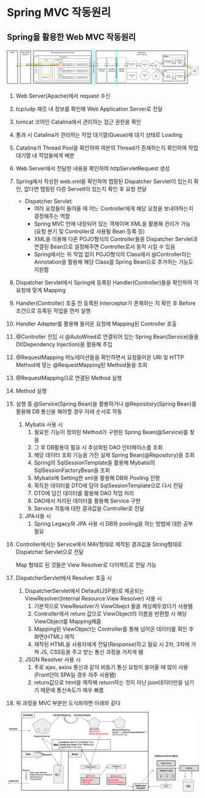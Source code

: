 # Spring MVC 작동원리


## Spring을 활용한 Web MVC 작동원리


<img src="../../assets/img/2021-12-09-Spring_Framework_Legacy/Client_to_DB.jpg"  width="900"/>

1. Web Server(Apache)에서 request 수신
2. tcp/udp 패킷 내 정보를 확인해 Web Application Server로 전달
3. tomcat 코어인 Catalina에서 관리하는 접근 권한을 확인
4. 통과 시 Catalina가 관리하는 작업 대기열(Queue)에 대기 상태로 Loading
5.  Catalina가 Thread Pool을 확인하여 여분의 Thread가 존재하는지 확인하여 작업 대기열 내 작업들에게 배분
6. Web Server에서 전달한 내용을 확인하여 httpServletRequest 생성
7. Spring에서 작성한 web.xml을 확인하여 맵핑된 Dispatcher Servlet이 있는지 확인, 없다면 맵핑된 다른 Servelt이 있는지 확인 후 요청 전달
    - Dispatcher Servlet
        - 여러 요청들이 들어올 때 어느 Controller에게 해당 요청을 보내야하는지 결정해주는 역할
        - Spring MVC 안에 내장되어 있는 객체이며 XML을 활용해 관리가 가능 (요청 분기 및 Controller로 사용될 Bean 등록 등)
        - XML을 이용해 다른 POJO형식의 Controller들을 Dispatcher Servlet과 연결된 Bean으로 설정해주면 Controller로서 동작 시킬 수 있음
        - Spring에서는 위 작업 없이 POJO형식의 Class에서 @Controller라는 Annotation을 활용해 해당 Class를 Spring Bean으로 추가하는 기능도 지원함
8. Dispatcher Servlet에서 Spring에 등록된 Handler(Controller)들을 확인하여 각 요청에 맞게 Mapping
9. Handler(Controller) 호출 전 등록된 Interceptor가 존재하는 지 확인 후 Before 조건으로 등록된 작업을 먼저 실행
10. Handler Adapter를 활용해 들어온 요청에 Mapping된 Controller 호출
11. @Controller 진입 시 @AutoWired로 연결되어 있는 Spring Bean(Service)들을 DI(Dependency Injection)을 활용해 주입
12. @RequestMapping 어노테이션들을 확인하면서 요청들어온 URI 및 HTTP Method에 맞는 @RequestMapping된 Method들을 조회
13. @RequestMapping으로 연결된 Method 실행
14. Method 실행
15. 실행 중 @Service(Spring Bean)을 활용하거나 @Repository(Spring Bean)를 활용해 DB 통신을 해야할 경우 아래 순서로 작동
    1. Mybatis 사용 시
        1. 필요한 기능이 정의된 Method가 구현된 Spring Bean(@Service)를 찾음
        2. 그 후 DB활용이 필요 시 추상화된 DAO 인터페이스를 조회
        3. 해당 데이터 조회 기능을 가진 실제 Spring Bean(@Repository)을 조회
        4. Spring의 SqlSessionTemplate을 활용해 Mybatis의 SqlSessionFactoryBean을 조회
        5. Mybatis에 Setting한 xml을 활용해 DB와 Pooling 진행
        6. 획득한 데이터를 DTO에 담아 SqlSessionTemplate으로 다시 전달
        7. DTO에 담긴 데이터를 활용해 DAO 작업 처리
        8. DAO에서 처리된 데이터를 활용해 Service 구현
        9. Service 작동에 대한 결과값을 Controller로 전달
    2. JPA사용 시
        1. Spring Legacy와 JPA 사용 시 DB와 pooling을 하는 방법에 대한 공부 필요
16. Controller에서는 Service에서 MAV형태로 제작된 결과값을 String형태로 Dispatcher Servlet으로 전달
    
    Map 형태로 된 것들은 View Resolver로 다이렉트로 전달 가능
    
17. DispatcherServlet에서 Resolver 호출 시
    1. DispatcherServlet에서 Default(JSP용)로 제공되는 ViewResolver(Internal Resource View Resolver) 사용 시
        1. 기본적으로 ViewResolver가 ViewObejct 들을 캐싱해두었다가 사용됌
        2. Controller에서 return 값으로 ViewObject의 이름을 반환할 시 해당 ViewObject를 Mapping해줌
        3. Mapping된 ViewObject는 Controller를 통해 넘어온 데이터를 확인 후 화면(HTML) 제작
        4. 제작된 HTML을 사용자에게 전달(Response)하고 필요 시 2차, 3차에 거쳐 JS, CSS등을 주고 받는 통신 과정을 거치게 됌
    2. JSON Resolver 사용 시
        1. 주로 ajax, axios 통신과 같이 비동기 통신 요청이 들어올 때 많이 사용(Front단이 SPA일 경우 자주 사용됌)
        2. return값으로 html을 제작해 return하는 것이 아닌 json데이터만을 넘기기 때문에 통신속도가 매우 빠름
18. 위 과정을 MVC 부분만 도식화하면 아래와 같다

<img src="../../assets/img/2021-12-09-Spring_Framework_Legacy/SpringMVC.jpg"  width="900"/>